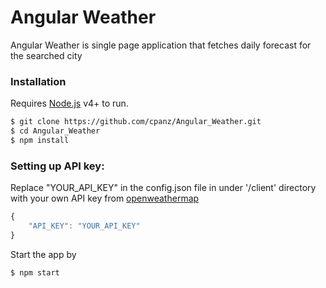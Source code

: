 # Angular Weather

Angular Weather is single page application that fetches daily forecast for the searched city


### Installation

Requires [Node.js](https://nodejs.org/) v4+ to run.

```sh
$ git clone https://github.com/cpanz/Angular_Weather.git
$ cd Angular_Weather
$ npm install
```

### Setting up API key:

Replace "YOUR_API_KEY" in the config.json file in under '/client' directory with your own API key from [openweathermap](http://openweathermap.org/)
```javascript
{
	"API_KEY": "YOUR_API_KEY"
}
```

Start the app by
```sh
$ npm start
```
